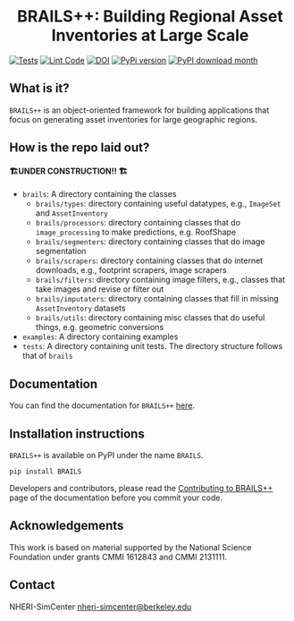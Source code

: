 <h1 style="text-align: center;">BRAILS++: Building Regional Asset Inventories at Large Scale</h1>

[![Tests](https://github.com/NHERI-SimCenter/BrailsPlusPlus/actions/workflows/tests.yml/badge.svg)](https://github.com/NHERI-SimCenter/BrailsPlusPlus/actions/workflows/tests.yml/badge.svg)
[![Lint Code](https://github.com/NHERI-SimCenter/BrailsPlusPlus/actions/workflows/lint_code.yml/badge.svg)](https://github.com/NHERI-SimCenter/BrailsPlusPlus/actions/workflows/lint_code.yml/badge.svg)
[![DOI](https://zenodo.org/badge/184673734.svg)](https://zenodo.org/badge/latestdoi/184673734)
[![PyPi version](https://badgen.net/pypi/v/BRAILS/)](https://pypi.org/project/BRAILS/)
[![PyPI download month](https://img.shields.io/pypi/dm/BRAILS.svg)](https://pypi.python.org/pypi/BRAILS/)

## What is it?

```BRAILS++``` is an object-oriented framework for building applications that focus on generating asset inventories for large geographic regions.

## How is the repo laid out?

#### :building_construction:UNDER CONSTRUCTION!! :building_construction: 

+ ```brails```: A directory containing the classes
  - ```brails/types```: directory containing useful datatypes, e.g., ```ImageSet``` and ```AssetInventory```
  - ```brails/processors```: directory containing classes that do ```image_processing``` to make predictions, e.g. RoofShape</li>
  - ```brails/segmenters```: directory containing classes that do image segmentation
  - ```brails/scrapers```: directory containing classes that do internet downloads, e.g., footprint scrapers, image scrapers
  - ```brails/filters```: directory containing image filters, e.g., classes that take images and revise or filter out
  - ```brails/imputaters```: directory containing classes that fill in missing ```AssetInventory``` datasets
  - ```brails/utils```: directory containing misc classes that do useful things, e.g. geometric conversions
+ ```examples```: A directory containing examples
+ ```tests```: A directory containing unit tests. The directory structure follows that of ```brails```

## Documentation

You can find the documentation for ```BRAILS++``` [here]().

## Installation instructions

```BRAILS++``` is available on PyPI under the name ```BRAILS```.

```shell
pip install BRAILS
```
Developers and contributors, please read the [Contributing to BRAILS++]() page of the documentation before you commit your code.

## Acknowledgements

This work is based on material supported by the National Science Foundation under grants CMMI 1612843 and CMMI 2131111.


## Contact

NHERI-SimCenter nheri-simcenter@berkeley.edu

<!-- todo: instructions on how to lint the code, and specific subfolder or file. -->
<!-- todo: example with the test suite. -->
<!-- todo: instructions on how to run the tests -->
<!-- todo: instructions on how to check coverage -->
<!-- python -m pytest tests --cov=brails --cov-report html -->
